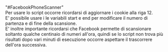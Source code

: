"#FacebookPhoneScanner"<br />
Per usare lo script occorre ricordarsi di aggiornare i cookie alla riga 12.<br />
E' possibile usare i le variabili start e end per modificare il numero di partenza e di fine della scansione.<br />
E' inoltre importante ricordarsi che Facebook permette di scansionare soltanto qualche centinaio di numeri all'ora, quindi se lo script non trova più risultati dopo vari minuti di esecuzione occorre aspettare il trascorrere dell'ora successiva.
